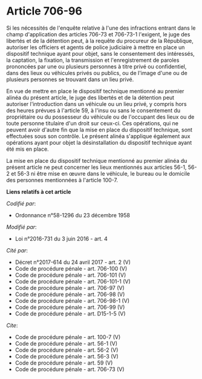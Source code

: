 # Article 706-96

Si les nécessités de l'enquête relative à l'une des infractions entrant dans le champ d'application des articles 706-73 et
706-73-1 l'exigent, le juge des libertés et de la détention peut, à la requête du procureur de la République, autoriser les
officiers et agents de police judiciaire à mettre en place un dispositif technique ayant pour objet, sans le consentement des
intéressés, la captation, la fixation, la transmission et l'enregistrement de paroles prononcées par une ou plusieurs
personnes à titre privé ou confidentiel, dans des lieux ou véhicules privés ou publics, ou de l'image d'une ou de plusieurs
personnes se trouvant dans un lieu privé. 

En vue de mettre en place le dispositif technique mentionné au premier alinéa du présent article, le juge des libertés et de
la détention peut autoriser l'introduction dans un véhicule ou un lieu privé, y compris hors des heures prévues à l'article
59, à l'insu ou sans le consentement du propriétaire ou du possesseur du véhicule ou de l'occupant des lieux ou de toute
personne titulaire d'un droit sur ceux-ci. Ces opérations, qui ne peuvent avoir d'autre fin que la mise en place du
dispositif technique, sont effectuées sous son contrôle. Le présent alinéa s'applique également aux opérations ayant pour
objet la désinstallation du dispositif technique ayant été mis en place. 

La mise en place du dispositif technique mentionné au premier alinéa du présent article ne peut concerner les lieux
mentionnés aux articles 56-1, 56-2 et 56-3 ni être mise en œuvre dans le véhicule, le bureau ou le domicile des personnes
mentionnées à l'article 100-7.

**Liens relatifs à cet article**

_Codifié par_:

  - Ordonnance n°58-1296 du 23 décembre 1958

_Modifié par_:

  - Loi n°2016-731 du 3 juin 2016 - art. 4

_Cité par_:

  - Décret n°2017-614 du 24 avril 2017 - art. 2 (V)
  - Code de procédure pénale - art. 706-100 (V)
  - Code de procédure pénale - art. 706-101 (V)
  - Code de procédure pénale - art. 706-101-1 (V)
  - Code de procédure pénale - art. 706-97 (V)
  - Code de procédure pénale - art. 706-98 (V)
  - Code de procédure pénale - art. 706-98-1 (V)
  - Code de procédure pénale - art. 706-99 (V)
  - Code de procédure pénale - art. D15-1-5 (V)

_Cite_:

  - Code de procédure pénale - art. 100-7 (V)
  - Code de procédure pénale - art. 56-1 (V)
  - Code de procédure pénale - art. 56-2 (V)
  - Code de procédure pénale - art. 56-3 (V)
  - Code de procédure pénale - art. 59 (V)
  - Code de procédure pénale - art. 706-73 (V)
